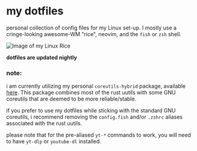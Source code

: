 # my dotfiles

personal collection of config files for my Linux set-up. I mostly use a cringe-looking awesome-WM "rice", neovim, and the `fish` or `zsh` shell.

![Image of my Linux Rice](https://aedrielkylejavier.me/assets/rice6.png)

**dotfiles are updated nightly**

### note:

i am currently utilizing my personal `coreutils-hybrid` package, available [here](https://github.com/kj-sh604/coreutils-hybrid-pkgbuild). This package combines most of the rust uutils with some GNU coreutils that are deemed to be more reliable/stable.


if you prefer to use my dotfiles while sticking with the standard GNU coreutils, i recommend removing the `config.fish` and/or `.zshrc` aliases associated with the rust uutils.



please note that for the pre-aliased `yt-*` commands to work, you will need to have `yt-dlp` or `youtube-dl` installed.
